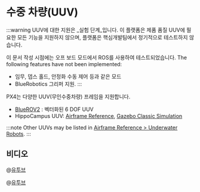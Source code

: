 # 수중 차량(UUV)

:::warning UUV에 대한 지원은 _실험 단계_입니다. 이 플랫폼은 제품 품질 UUV에 필요한 모든 기능을 지원하지 않으며, 플랫폼은 핵심개발팀에서 정기적으로 테스트하지 않습니다.

이 문서 작성 시점에는 오프 보드 모드에서 ROS를 사용하여 테스트되었습니다. The following features have not been implemented:
- 임무, 뎁스 홀드, 안정화 수동 제어 등과 같은 모드
- BlueRobotics 그리퍼 지원.
:::

PX4는 다양한 UUV(무인수중차량) 프레임을 지원합니다.
- [BlueROV2](../frames_sub/bluerov2.md) : 벡터화된 6 DOF UUV
- HippoCampus UUV: [Airframe Reference](../airframes/airframe_reference.md#underwater_robot_underwater_robot_hippocampus_uuv_(unmanned_underwater_vehicle)), [Gazebo Classic Simulation](../sim_gazebo_classic/gazebo_vehicles.md#hippocampus-tuhh-uuv)

:::note
Other UUVs may be listed in [Airframe Reference > Underwater Robots](../airframes/airframe_reference.md#underwater-robot).
:::


## 비디오

@[유투브](https://youtu.be/1sUaURmlmT8)

@[유투브](https://youtu.be/xSXSoUK-iBM)
